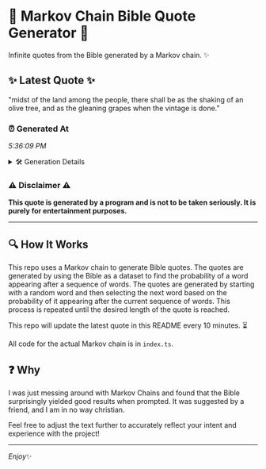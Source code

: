 # 📖 Markov Chain Bible Quote Generator 📖

Infinite quotes from the Bible generated by a Markov chain. ✨

## ✨ Latest Quote ✨
"midst of the land among the people, there shall be as the shaking of an olive tree, and as the gleaning grapes when the vintage is done."

### ⏰ Generated At
*5:36:09 PM*

<details>
    <summary>🛠️ Generation Details</summary>
    <p>
        <strong>🌱 Seed:</strong> midst<br>
        <strong>🔄 Iterations:</strong> 26<br>
        <strong>📜 Context History:</strong><br>[ midst ]: of<br>[ midst, of ]: the<br>[ midst, of, the ]: land<br>[ midst, of, the, land ]: among<br>[ midst, of, the, land, among ]: the<br>[ midst, of, the, land, among, the ]: people,<br>[ of, the, land, among, the, people, ]: there<br>[ the, land, among, the, people,, there ]: shall<br>[ land, among, the, people,, there, shall ]: be<br>[ among, the, people,, there, shall, be ]: as<br>[ the, people,, there, shall, be, as ]: the<br>[ people,, there, shall, be, as, the ]: shaking<br>[ there, shall, be, as, the, shaking ]: of<br>[ shall, be, as, the, shaking, of ]: an<br>[ be, as, the, shaking, of, an ]: olive<br>[ as, the, shaking, of, an, olive ]: tree,<br>[ the, shaking, of, an, olive, tree, ]: and<br>[ shaking, of, an, olive, tree,, and ]: as<br>[ of, an, olive, tree,, and, as ]: the<br>[ an, olive, tree,, and, as, the ]: gleaning<br>[ olive, tree,, and, as, the, gleaning ]: grapes<br>[ tree,, and, as, the, gleaning, grapes ]: when<br>[ and, as, the, gleaning, grapes, when ]: the<br>[ as, the, gleaning, grapes, when, the ]: vintage<br>[ the, gleaning, grapes, when, the, vintage ]: is<br>[ gleaning, grapes, when, the, vintage, is ]: done.<br>
    </p>
</details>

### ⚠️ Disclaimer ⚠️
**This quote is generated by a program and is not to be taken seriously. It is purely for entertainment purposes.**

---

## 🔍 How It Works

This repo uses a Markov chain to generate Bible quotes. The quotes are generated by using the Bible as a dataset to find the probability of a word appearing after a sequence of words. The quotes are generated by starting with a random word and then selecting the next word based on the probability of it appearing after the current sequence of words. This process is repeated until the desired length of the quote is reached.

This repo will update the latest quote in this README every 10 minutes. ⏳

All code for the actual Markov chain is in `index.ts`.

## ❓ Why

I was just messing around with Markov Chains and found that the Bible surprisingly yielded good results when prompted. 
It was suggested by a friend, and I am in no way christian.

Feel free to adjust the text further to accurately reflect your intent and experience with the project!

---

*Enjoy*✨
